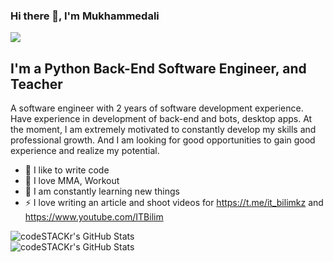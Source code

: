 ### Hi there 👋, I'm Mukhammedali

![](https://komarev.com/ghpvc/?username=platon09)

## I'm a Python Back-End Software Engineer, and Teacher
A software engineer with 2 years of software development experience. Have experience in development of back-end and
bots, desktop apps. At the moment, I am extremely motivated to constantly develop my skills and professional growth. And I
am looking for good opportunities to gain good experience and realize my potential.
- 💪 I like to write code
- 🥊 I love MMA, Workout
- 🥅 I am constantly learning new things
- ⚡ I love writing an article and shoot videos for https://t.me/it_bilimkz and https://www.youtube.com/ITBilim

<img align="left" alt="codeSTACKr's GitHub Stats" src="https://github-readme-stats.vercel.app/api/top-langs/?username=platon09&langs_count=8&layout=compact" />
<br />
<img align="left" alt="codeSTACKr's GitHub Stats" src="https://github-readme-stats.vercel.app/api?username=platon09&show_icons=true" />


[website]: https://it-bilim.kz/
[youtube]: https://www.youtube.com/ITBilim
[linkedin]: https://www.linkedin.com/in/muratkhan-m/
[instagram]: https://www.instagram.com/_platon.09_/
